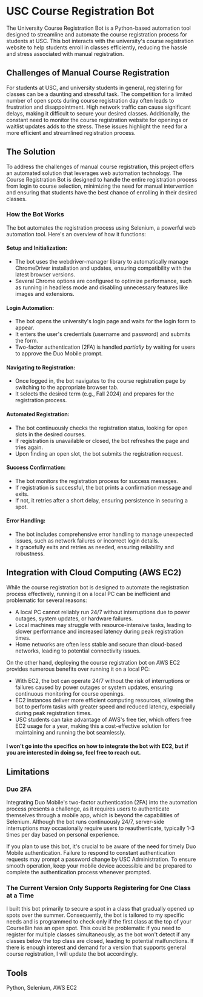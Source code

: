 # USC Course Registration Bot
The University Course Registration Bot is a Python-based automation tool designed to streamline and automate the course registration process for students at USC. This bot interacts with the university's course registration website to help students enroll in classes efficiently, reducing the hassle and stress associated with manual registration.

## Challenges of Manual Course Registration
For students at USC, and university students in general, registering for classes can be a daunting and stressful task. The competition for a limited number of open spots during course registration day often leads to frustration and disappointment. High network traffic can cause significant delays, making it difficult to secure your desired classes. Additionally, the constant need to monitor the course registration website for openings or waitlist updates adds to the stress. These issues highlight the need for a more efficient and streamlined registration process.

## The Solution
To address the challenges of manual course registration, this project offers an automated solution that leverages web automation technology. The Course Registration Bot is designed to handle the entire registration process from login to course selection, minimizing the need for manual intervention and ensuring that students have the best chance of enrolling in their desired classes.

### How the Bot Works
The bot automates the registration process using Selenium, a powerful web automation tool. Here's an overview of how it functions:

#### Setup and Initialization:
* The bot uses the webdriver-manager library to automatically manage ChromeDriver installation and updates, ensuring compatibility with the latest browser versions.
* Several Chrome options are configured to optimize performance, such as running in headless mode and disabling unnecessary features like images and extensions.
#### Login Automation:
* The bot opens the university's login page and waits for the login form to appear.
* It enters the user's credentials (username and password) and submits the form.
* Two-factor authentication (2FA) is handled *partially* by waiting for users to approve the Duo Mobile prompt.
#### Navigating to Registration:
* Once logged in, the bot navigates to the course registration page by switching to the appropriate browser tab.
* It selects the desired term (e.g., Fall 2024) and prepares for the registration process.
#### Automated Registration:
* The bot continuously checks the registration status, looking for open slots in the desired courses.
* If registration is unavailable or closed, the bot refreshes the page and tries again.
* Upon finding an open slot, the bot submits the registration request.
#### Success Confirmation:
* The bot monitors the registration process for success messages.
* If registration is successful, the bot prints a confirmation message and exits.
* If not, it retries after a short delay, ensuring persistence in securing a spot.
#### Error Handling:
* The bot includes comprehensive error handling to manage unexpected issues, such as network failures or incorrect login details.
* It gracefully exits and retries as needed, ensuring reliability and robustness.

## Integration with Cloud Computing (AWS EC2)
While the course registration bot is designed to automate the registration process effectively, running it on a local PC can be inefficient and problematic for several reasons:
* A local PC cannot reliably run 24/7 without interruptions due to power outages, system updates, or hardware failures.
* Local machines may struggle with resource-intensive tasks, leading to slower performance and increased latency during peak registration times.
* Home networks are often less stable and secure than cloud-based networks, leading to potential connectivity issues.

On the other hand, deploying the course registration bot on AWS EC2 provides numerous benefits over running it on a local PC:
* With EC2, the bot can operate 24/7 without the risk of interruptions or failures caused by power outages or system updates, ensuring continuous monitoring for course openings.
* EC2 instances deliver more efficient computing resources, allowing the bot to perform tasks with greater speed and reduced latency, especially during peak registration times.
* USC students can take advantage of AWS's free tier, which offers free EC2 usage for a year, making this a cost-effective solution for maintaining and running the bot seamlessly.

#### I won't go into the specifics on how to integrate the bot with EC2, but if you are interested in doing so, feel free to reach out.

## Limitations
### Duo 2FA
Integrating Duo Mobile's two-factor authentication (2FA) into the automation process presents a challenge, as it requires users to authenticate themselves through a mobile app, which is beyond the capabilities of Selenium. Although the bot runs continuously 24/7, server-side interruptions may occasionally require users to reauthenticate, typically 1-3 times per day based on personal experience.

If you plan to use this bot, it's crucial to be aware of the need for timely Duo Mobile authentication. Failure to respond to constant authentication requests may prompt a password change by USC Administration. To ensure smooth operation, keep your mobile device accessible and be prepared to complete the authentication process whenever prompted.
### The Current Version Only Supports Registering for One Class at a Time
I built this bot primarily to secure a spot in a class that gradually opened up spots over the summer. Consequently, the bot is tailored to my specific needs and is programmed to check only if the first class at the top of your CourseBin has an open spot. This could be problematic if you need to register for multiple classes simultaneously, as the bot won't detect if any classes below the top class are closed, leading to potential malfunctions. If there is enough interest and demand for a version that supports general course registration, I will update the bot accordingly.

## Tools
Python, Selenium, AWS EC2

